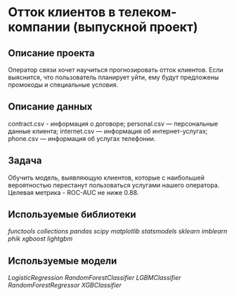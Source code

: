 # Отток клиентов в телеком-компании (выпускной проект)
## Описание проекта
Оператор связи хочет научиться прогнозировать отток клиентов. Если выяснится, что пользователь планирует уйти, ему будут предложены промокоды и специальные условия. 
## Описание данных
contract.csv - информация о договоре;
personal.csv — персональные данные клиента;
internet.csv — информация об интернет-услугах;
phone.csv — информация об услугах телефонии.
## Задача
Обучить модель, выявляющую клиентов, которые с наибольшей вероятностью перестанут пользоваться услугами нашего оператора. Целевая метрика - ROC-AUC не ниже 0.88.
## Используемые библиотеки
*functools* *collections* *pandas* *scipy* *matplotlib* *statsmodels* *sklearn* *imblearn* *phik* *xgboost*  *lightgbm*
## Используемые модели
*LogisticRegression* *RandomForestClassifier* *LGBMClassifier* *RandomForestRegressor* *XGBClassifier*
